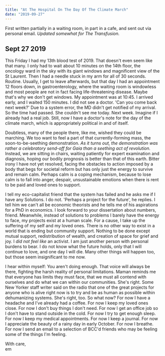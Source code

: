```yaml
---
title: "At The Hospital On The Day Of The Climate March"
date: "2019-09-27"
---
```


First written partially in a waiting room, in part in a cafe, and sent out via personal email. _Updated somewhat for The Transfusion._

## Sept 27 2019

This Friday I had my 13th blood test of 2019. That doesn't even seem like that many. I only had to wait about 10 minutes on the 14th floor, the oncology ward in the sky with its giant windows and magnificent view of the St Laurent. Then I had a needle stuck in my arm for all of 30 seconds. Routine. Usually, I get to leave afterwards, but that day I had an appointment 12 floors down, in gastroenterology, where the waiting room is windowless and most people are not in fact facing life-threatening disease. Maybe that's why we don't get windows. My appointment was at 10:45. I arrived early, and I waited 150 minutes. I did not see a doctor. 'Can you come back next week?' Due to a system error, the MD didn't get notified of my arrival. So the time had passed. She couldn't see me today. Next week. Imagine if I already had a real job. Still, now I have a doctor's note for the day of the climate march, which is appropriately political in and of itself.

Doubtless, many of the people there, like me, wished they could be marching. We too want to feel a part of that currently-forming mass, the soon-to-be-seething demonstration. _As it turns out, the demonstration was rather a celebratory send-off for Gaia than a seething act of revolution._ Instead, we are sitting in chairs, waiting patiently for expert examination and diagnosis, hoping our bodily prognosis is better than that of this earth. Bitter irony I have not yet resolved, facing the obstacles to action imposed by a body that begs for societal reform but has only just the energy to survive and remain calm. Perhaps calm is a coping mechanism, because to lose calm is to fall into anger, despair, unsustainable emotions when there is rent to be paid and loved ones to support.

I tell my eco-capitalist friend that the system has failed and he asks me if I have any Solutions. I do not. 'Perhaps a project for the future', he replies. I tell him we can't all be economic theorists and he tells me of his aspirations for a PhD in economics. I look forward to your dissertation about numbers, friend. Meanwhile, instead of solutions to problems I barely have the energy to face, my projects exist at a human scale. For a cause, I take up the suffering of my self and my loved ones. There is no other way to exist in a world that is ending but community support. Nothing to be done except mutual support, redistribution of wealth, and creation of space for grief and joy. I _did not feel like_ an activist. I am just another person with personal burdens to bear. I do not know what the future holds, only that I will continue to love, and one day I will die. Many other things will happen too, but those seem insignificant to me now.

I hear within myself: You aren't doing enough. That voice will always be there, fighting the harsh reality of personal limitations. Maman reminds me that everyone has limits they must face, that we must all contend with ourselves and do what we can within our communities. She's right. Some New Yorker staff writer said on the radio that one of the great projects for anyone who is alive right now is to try and be as human as possible within dehumanizing systems. She's right, too. So what now? For now I have a headache and I've already had a coffee. For now I keep my loved ones close. For now I don't buy things I don't need. For now I get an office job so I don't have to stand outside in the cold. For now I try to get enough sleep. For now I keep my medical appointments. For now I keep a journal. For now I appreciate the beauty of a rainy day in early October. For now I breathe. For now I send an email to a selection of BCC'd friends who may be feeling some of the things I'm feeling.

With care,  
em
